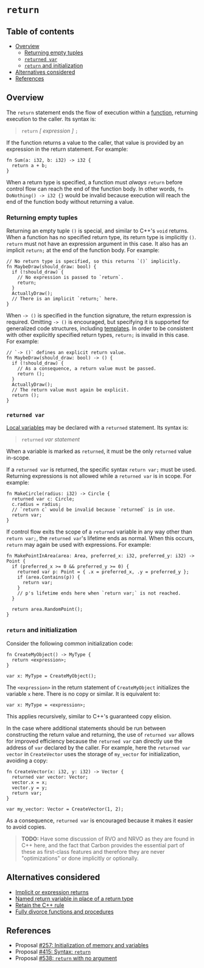 # `return`

<!--
Part of the Carbon Language project, under the Apache License v2.0 with LLVM
Exceptions. See /LICENSE for license information.
SPDX-License-Identifier: Apache-2.0 WITH LLVM-exception
-->

<!-- toc -->

## Table of contents

-   [Overview](#overview)
    -   [Returning empty tuples](#returning-empty-tuples)
    -   [`returned var`](#returned-var)
    -   [`return` and initialization](#return-and-initialization)
-   [Alternatives considered](#alternatives-considered)
-   [References](#references)

<!-- tocstop -->

## Overview

The `return` statement ends the flow of execution within a
[function](../functions.md), returning execution to the caller. Its syntax is:

> `return` _[ expression ]_ `;`

If the function returns a value to the caller, that value is provided by an
expression in the return statement. For example:

```carbon
fn Sum(a: i32, b: i32) -> i32 {
  return a + b;
}
```

When a return type is specified, a function must _always_ `return` before
control flow can reach the end of the function body. In other words,
`fn DoNothing() -> i32 {}` would be invalid because execution will reach the end
of the function body without returning a value.

### Returning empty tuples

Returning an empty tuple `()` is special, and similar to C++'s `void` returns.
When a function has no specified return type, its return type is implicitly
`()`. `return` must not have an expression argument in this case. It also has an
implicit `return;` at the end of the function body. For example:

```carbon
// No return type is specified, so this returns `()` implicitly.
fn MaybeDraw(should_draw: bool) {
  if (!should_draw) {
    // No expression is passed to `return`.
    return;
  }
  ActuallyDraw();
  // There is an implicit `return;` here.
}
```

When `-> ()` is specified in the function signature, the return expression is
required. Omitting `-> ()` is encouraged, but specifying it is supported for
generalized code structures, including [templates](../templates.md). In order to
be consistent with other explicitly specified return types, `return;` is invalid
in this case. For example:

```carbon
// `-> ()` defines an explicit return value.
fn MaybeDraw(should_draw: bool) -> () {
  if (!should_draw) {
    // As a consequence, a return value must be passed.
    return ();
  }
  ActuallyDraw();
  // The return value must again be explicit.
  return ();
}
```

### `returned var`

[Local variables](../values.md#binding-patterns-and-local-variables-with-let-and-var)
may be declared with a `returned` statement. Its syntax is:

> `returned` _var statement_

When a variable is marked as `returned`, it must be the only `returned` value
in-scope.

If a `returned var` is returned, the specific syntax `return var;` must be used.
Returning expressions is not allowed while a `returned var` is in scope. For
example:

```carbon
fn MakeCircle(radius: i32) -> Circle {
  returned var c: Circle;
  c.radius = radius;
  // `return c` would be invalid because `returned` is in use.
  return var;
}
```

If control flow exits the scope of a `returned` variable in any way other than
`return var;`, the `returned var`'s lifetime ends as normal. When this occurs,
`return` may again be used with expressions. For example:

```carbon
fn MakePointInArea(area: Area, preferred_x: i32, preferred_y: i32) -> Point {
  if (preferred_x >= 0 && preferred_y >= 0) {
    returned var p: Point = { .x = preferred_x, .y = preferred_y };
    if (area.Contains(p)) {
      return var;
    }
    // p's lifetime ends here when `return var;` is not reached.
  }

  return area.RandomPoint();
}
```

### `return` and initialization

Consider the following common initialization code:

```carbon
fn CreateMyObject() -> MyType {
  return <expression>;
}

var x: MyType = CreateMyObject();
```

The `<expression>` in the return statement of `CreateMyObject` initializes the
variable `x` here. There is no copy or similar. It is equivalent to:

```carbon
var x: MyType = <expression>;
```

This applies recursively, similar to C++'s guaranteed copy elision.

In the case where additional statements should be run between constructing the
return value and returning, the use of `returned var` allows for improved
efficiency because the `returned var` can directly use the address of `var`
declared by the caller. For example, here the `returned var vector` in
`CreateVector` uses the storage of `my_vector` for initialization, avoiding a
copy:

```carbon
fn CreateVector(x: i32, y: i32) -> Vector {
  returned var vector: Vector;
  vector.x = x;
  vector.y = y;
  return var;
}

var my_vector: Vector = CreateVector(1, 2);
```

As a consequence, `returned var` is encouraged because it makes it easier to
avoid copies.

> **TODO:** Have some discussion of RVO and NRVO as they are found in C++ here,
> and the fact that Carbon provides the essential part of these as first-class
> features and therefore they are never "optimizations" or done implicitly or
> optionally.

## Alternatives considered

-   [Implicit or expression returns](/proposals/p0415.md#implicit-or-expression-returns)
-   [Named return variable in place of a return type](/proposals/p0257.md#named-return-variable-in-place-of-a-return-type)
-   [Retain the C++ rule](/proposals/p0538.md#retain-the-c-rule)
-   [Fully divorce functions and procedures](/proposals/p0538.md#fully-divorce-functions-and-procedures)

## References

-   Proposal
    [#257: Initialization of memory and variables](https://github.com/carbon-language/carbon-lang/pull/257)
-   Proposal
    [#415: Syntax: `return`](https://github.com/carbon-language/carbon-lang/pull/415)
-   Proposal
    [#538: `return` with no argument](https://github.com/carbon-language/carbon-lang/pull/538)
